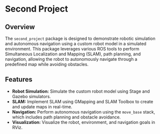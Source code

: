 # Second Project

## Overview

The `second_project` package is designed to demonstrate robotic simulation and autonomous navigation using a custom robot model in a simulated environment. This package leverages various ROS tools to perform Simultaneous Localization and Mapping (SLAM), path planning, and navigation, allowing the robot to autonomously navigate through a predefined map while avoiding obstacles.

## Features

- **Robot Simulation:** Simulate the custom robot model using Stage and Gazebo simulators.
- **SLAM:** Implement SLAM using GMapping and SLAM Toolbox to create and update maps in real-time.
- **Navigation:** Perform autonomous navigation using the `move_base` stack, which includes path planning and obstacle avoidance.
- **Visualization:** Visualize the robot, environment, and navigation goals in RViz.



